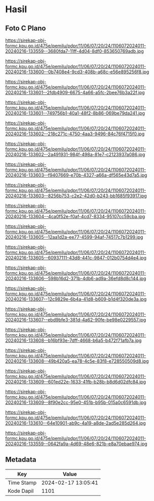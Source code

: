 # Hasil

## Foto C Plano

https://sirekap-obj-formc.kpu.go.id/475e/pemilu/pdpr/11/06/07/20/24/1106072024011-20240216-133559--3680fda7-11ff-4d04-8df0-853650769adb.jpg

https://sirekap-obj-formc.kpu.go.id/475e/pemilu/pdpr/11/06/07/20/24/1106072024011-20240216-133600--0b7408e4-9cd3-408b-a68c-e56e895256f8.jpg

https://sirekap-obj-formc.kpu.go.id/475e/pemilu/pdpr/11/06/07/20/24/1106072024011-20240216-133601--2fdb4909-6675-4a66-a5fc-2bee76b3a22f.jpg

https://sirekap-obj-formc.kpu.go.id/475e/pemilu/pdpr/11/06/07/20/24/1106072024011-20240216-133601--749756b1-40a1-48f2-8b86-069be79da241.jpg

https://sirekap-obj-formc.kpu.go.id/475e/pemilu/pdpr/11/06/07/20/24/1106072024011-20240216-133602--218c271c-4750-4aa3-9496-84c76f4715f0.jpg

https://sirekap-obj-formc.kpu.go.id/475e/pemilu/pdpr/11/06/07/20/24/1106072024011-20240216-133602--2a491931-984f-498a-81e7-c2123937a086.jpg

https://sirekap-obj-formc.kpu.go.id/475e/pemilu/pdpr/11/06/07/20/24/1106072024011-20240216-133603--f9407669-e70b-4327-a66a-df565e43d7a5.jpg

https://sirekap-obj-formc.kpu.go.id/475e/pemilu/pdpr/11/06/07/20/24/1106072024011-20240216-133603--8256b753-c2e2-42d0-b243-bb1685f93917.jpg

https://sirekap-obj-formc.kpu.go.id/475e/pemilu/pdpr/11/06/07/20/24/1106072024011-20240216-133604--4ca0f52e-f0af-4cd7-8334-95107cc59cba.jpg

https://sirekap-obj-formc.kpu.go.id/475e/pemilu/pdpr/11/06/07/20/24/1106072024011-20240216-133605--12aa1d2a-ee77-4599-94af-74517c7b1299.jpg

https://sirekap-obj-formc.kpu.go.id/475e/pemilu/pdpr/11/06/07/20/24/1106072024011-20240216-133605--60937111-43d8-441c-9847-012b0754d4e4.jpg

https://sirekap-obj-formc.kpu.go.id/475e/pemilu/pdpr/11/06/07/20/24/1106072024011-20240216-133606--598b16d2-371b-4db6-ad9a-36efd8d8c144.jpg

https://sirekap-obj-formc.kpu.go.id/475e/pemilu/pdpr/11/06/07/20/24/1106072024011-20240216-133607--12c9829e-6b4a-41d8-b609-b1d4f320de3a.jpg

https://sirekap-obj-formc.kpu.go.id/475e/pemilu/pdpr/11/06/07/20/24/1106072024011-20240216-133607--ebd9bfe3-381d-4a62-90fe-be98e0229557.jpg

https://sirekap-obj-formc.kpu.go.id/475e/pemilu/pdpr/11/06/07/20/24/1106072024011-20240216-133608--b16bf93e-7dff-4668-b6a5-b472f71afb7a.jpg

https://sirekap-obj-formc.kpu.go.id/475e/pemilu/pdpr/11/06/07/20/24/1106072024011-20240216-133608--49b420a5-ea78-4c5e-83f8-e728550509d8.jpg

https://sirekap-obj-formc.kpu.go.id/475e/pemilu/pdpr/11/06/07/20/24/1106072024011-20240216-133609--601ed22e-1633-41fb-b28b-b8d6d02dfc84.jpg

https://sirekap-obj-formc.kpu.go.id/475e/pemilu/pdpr/11/06/07/20/24/1106072024011-20240216-133609--8f90e2cc-95e0-451b-b95b-015a0c6591db.jpg

https://sirekap-obj-formc.kpu.go.id/475e/pemilu/pdpr/11/06/07/20/24/1106072024011-20240216-133610--64e10901-ab9c-4a19-a8de-2ad5e285d264.jpg

https://sirekap-obj-formc.kpu.go.id/475e/pemilu/pdpr/11/06/07/20/24/1106072024011-20240216-133559--0642fa9a-4d69-48e6-821b-e8a70ebae974.jpg


## Metadata

| Key        | Value               |
| ---------- | ------------------- |
| Time Stamp | 2024-02-17 13:05:41 |
| Kode Dapil | 1101                |



